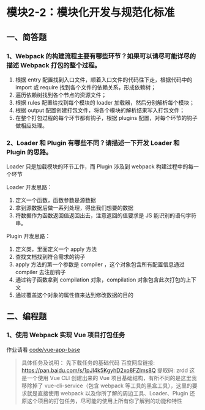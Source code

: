 # 模块2-2：模块化开发与规范化标准

## 一、简答题

### 1、Webpack 的构建流程主要有哪些环节？如果可以请尽可能详尽的描述 Webpack 打包的整个过程。

1. 根据 entry 配置找到入口文件，顺着入口文件的代码往下走，根据代码中的 import 或 require 找到各个文件的依赖关系，形成依赖树；
2. 遍历依赖树找到各个节点的资源文件；
3. 根据 rules 配置给找到每个模块的 loader 加载器，然后分别解析每个模块；
4. 根据 output 配置创建打包文件，将各个模块的解析结果写入打包文件；
5. 在整个打包过程的每个环节都有钩子，根据 plugins 配置，对每个环节的钩子做相应处理。

### 2、Loader 和 Plugin 有哪些不同？请描述一下开发 Loader 和 Plugin 的思路。

Loader 只是加载模块的环节工作，而 Plugin 涉及到 webpack 构建过程中的每一个环节

Loader 开发思路：

1. 定义一个函数，函数参数是源数据
2. 拿到源数据后做一系列处理，得出我们想要的数据
3. 将数据作为函数返回值返回出去，注意返回的值要求是 JS 能识别的语句字符串。

Plugin 开发思路：

1. 定义类，里面定义一个 apply 方法
2. 查找文档找到符合需求的钩子
3. apply 方法的第一个参数是 compiler ，这个对象包含所有配置信息通过 compiler 去注册钩子
4. 通过钩子函数拿到 compilation 对象，compilation 对象包含此次打包的上下文
5. 通过覆盖这个对象的属性值来达到修改数据的目的

## 二、编程题

### 1、使用 Webpack 实现 Vue 项目打包任务

作业请看 [code/vue-app-base](./code/vue-app-base)

> 具体任务及说明：
> 先下载任务的基础代码  百度网盘链接: https://pan.baidu.com/s/1pJl4k5KgyhD2xo8FZIms8Q 提取码: zrdd
> 这是一个使用 Vue CLI 创建出来的 Vue 项目基础结构，有所不同的是这里我移除掉了 vue-cli-service（包含 webpack 等工具的黑盒工具），这里的要求就是直接使用 webpack 以及你所了解的周边工具、Loader、Plugin 还原这个项目的打包任务，尽可能的使用上所有你了解到的功能和特性
